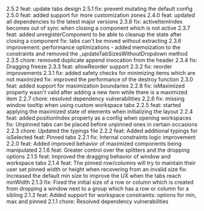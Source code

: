 2.5.2
feat: update tabs design
2.5.1
fix: prevent mutating the default config
2.5.0
feat: added support for more customization zones
2.4.0
feat: updated all dependencies to the latest major versions
2.3.8
fix: activeItemIndex becomes out of sync when closing a component which is not active
2.3.7
feat: added unregisterComponent to be able to cleanup the state after closing a component
fix: tabs can't be moved without extracting
2.3.6
improvement: performance optimizations -  added memoization to the constraints and removed the _updateTabSizesWithoutDropdown method
2.3.5
chore: removed duplicate append invocation from the header
2.3.4
fix: Dragging freeze
2.3.3
feat: allowReorder support
2.3.2
fix: reorder improvements
2.3.1
fix: added safety checks for minimizing items which are not maximized
fix: improved the performance of the destroy function
2.3.0
feat: added support for maximization boundaries
2.2.8
fix: isMaximized property wasn't valid after adding a new item while there is a maximized item
2.2.7
chore: resolved dependency vulnerabilities
2.2.6
fix: missing window tooltip when using custom workspace tabs
2.2.5
feat: started applying the maximized state of elements when initializing the layout
2.2.4
feat: added positionIndex property as a config when opening workspaces
fix: Unpinned tabs can be placed before unpinned ones in certain occasions
2.2.3
chore: Updated the typings file
2.2.2
feat: Added additional typings for isSelected
feat: Pinned tabs
2.2.1
fix: Internal constraints logic improvement
2.2.0
feat: Added improved behavior of maximized components being manipulated
2.1.6
feat: Greater control over the splitters and the dropping options
2.1.5
feat: Improved the dragging behavior of window and workspace tabs
2.1.4
feat: The pinned row/columns will try to maintain their user set pinned width or height when recovering from an invalid size
fix: Increased the default min size to improve the UX when the tabs reach minWidth
2.1.3
fix: Fixed the initial size of a row or column which is created from dropping a window next to a group which has a row or column for a sibling
2.1.2
feat: Added support for workspace constraints: options for min, max and pinned
2.1.1
chore: Resolved dependency vulnerabilities
